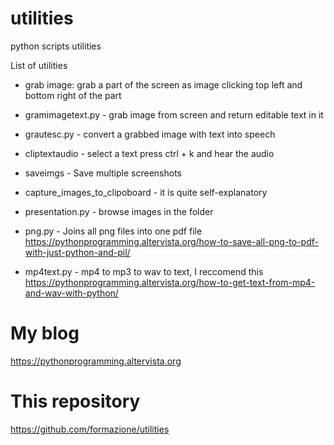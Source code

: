# utilities
python scripts utilities

List of utilities

- grab image: grab a part of the screen as image clicking top left and bottom right of the part

- gramimagetext.py - grab image from screen and return editable text in it

- grautesc.py - convert a grabbed image with text into speech

- cliptextaudio - select a text press ctrl + k and hear the audio

- saveimgs - Save multiple screenshots

- capture_images_to_clipoboard - it is quite self-explanatory

- presentation.py - browse images in the folder

- png.py - Joins all png files into one pdf file
https://pythonprogramming.altervista.org/how-to-save-all-png-to-pdf-with-just-python-and-pil/

- mp4text.py - mp4 to mp3 to wav to text, I reccomend this
https://pythonprogramming.altervista.org/how-to-get-text-from-mp4-and-wav-with-python/


# My blog

https://pythonprogramming.altervista.org


# This repository

https://github.com/formazione/utilities

